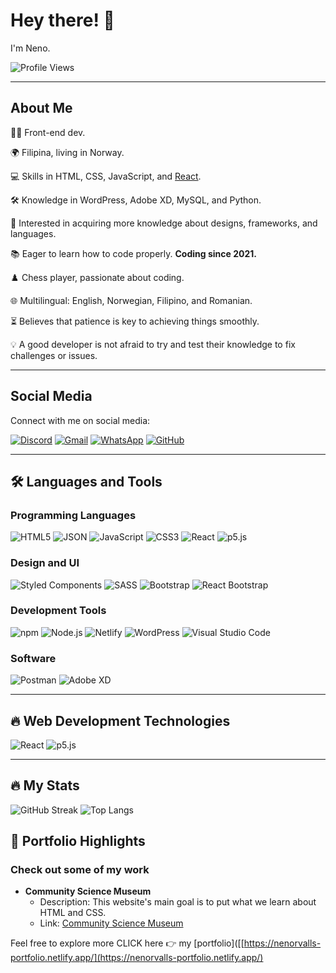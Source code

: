 # Hey there! 👋

I'm Neno.

![Profile Views](https://komarev.com/ghpvc/?username=Nenorvalls&style=flat-square&color=blue)

---

## About Me

👩‍💻 Front-end dev.

🌍 Filipina, living in Norway.

💻 Skills in HTML, CSS, JavaScript, and [React](https://reactjs.org/).

🛠️ Knowledge in WordPress, Adobe XD, MySQL, and Python.

🌟 Interested in acquiring more knowledge about designs, frameworks, and languages.

📚 Eager to learn how to code properly. **Coding since 2021.**

♟️ Chess player, passionate about coding.

🌐 Multilingual: English, Norwegian, Filipino, and Romanian.

⏳ Believes that patience is key to achieving things smoothly.

💡 A good developer is not afraid to try and test their knowledge to fix challenges or issues.

---

## Social Media

Connect with me on social media:

[![Discord](https://img.shields.io/badge/Discord-7289DA?style=for-the-badge&logo=discord&logoColor=white)](https://discord.gg/your_discord_invite/)
[![Gmail](https://img.shields.io/badge/Gmail-D14836?style=for-the-badge&logo=gmail&logoColor=white)](mailto:your.email@gmail.com)
[![WhatsApp](https://img.shields.io/badge/WhatsApp-25D366?style=for-the-badge&logo=whatsapp&logoColor=white)](https://wa.me/your_whatsapp_number)
[![GitHub](https://img.shields.io/badge/GitHub-100000?style=for-the-badge&logo=github&logoColor=white)](https://github.com/Nenorvalls)

---

## :hammer_and_wrench: Languages and Tools

### Programming Languages

![HTML5](https://img.shields.io/badge/HTML5-E34F26?style=for-the-badge&logo=html5&logoColor=white)
![JSON](https://img.shields.io/badge/json-5E5C5C?style=for-the-badge&logo=json&logoColor=white)
![JavaScript](https://img.shields.io/badge/JavaScript-323330?style=for-the-badge&logo=javascript&logoColor=F7DF1E)
![CSS3](https://img.shields.io/badge/CSS3-1572B6?style=for-the-badge&logo=css3&logoColor=white)
![React](https://img.shields.io/badge/React-61DAFB?style=for-the-badge&logo=react&logoColor=white)
![p5.js](https://img.shields.io/badge/p5.js-ED225D?style=for-the-badge&logo=p5.js&logoColor=white)

### Design and UI

![Styled Components](https://img.shields.io/badge/Styled_Components-DB7093?style=for-the-badge&logo=styled-components&logoColor=white)
![SASS](https://img.shields.io/badge/SASS-CC6699?style=for-the-badge&logo=sass&logoColor=white)
![Bootstrap](https://img.shields.io/badge/Bootstrap-v5.0.0-7952B3?style=for-the-badge&logo=bootstrap&logoColor=white)
![React Bootstrap](https://img.shields.io/badge/React_Bootstrap-563D7C?style=for-the-badge&logo=react-bootstrap&logoColor=white)

### Development Tools

![npm](https://img.shields.io/badge/npm-CB3837?style=for-the-badge&logo=npm&logoColor=white)
![Node.js](https://img.shields.io/badge/Node.js-339933?style=for-the-badge&logo=nodedotjs&logoColor=white)
![Netlify](https://img.shields.io/badge/Netlify-00C7B7?style=for-the-badge&logo=netlify&logoColor=white)
![WordPress](https://img.shields.io/badge/WordPress-21759B?style=for-the-badge&logo=wordpress&logoColor=white)
![Visual Studio Code](https://img.shields.io/badge/Visual_Studio_Code-0078D4?style=for-the-badge&logo=visual%20studio%20code&logoColor=white)

### Software

![Postman](https://img.shields.io/badge/Postman-FF6C37?style=for-the-badge&logo=Postman&logoColor=white)
![Adobe XD](https://img.shields.io/badge/Adobe%20XD-FF61F6?style=for-the-badge&logo=Adobe%20XD&logoColor=white)

---

## :fire: Web Development Technologies

![React](https://img.shields.io/badge/React-61DAFB?style=for-the-badge&logo=react&logoColor=white)
![p5.js](https://img.shields.io/badge/p5.js-ED225D?style=for-the-badge&logo=p5.js&logoColor=white)

---

## :fire: My Stats

![GitHub Streak](https://github-readme-streak-stats.herokuapp.com?user=Nenorvalls&theme=dark&background=000000)
![Top Langs](https://github-readme-stats.vercel.app/api/top-langs/?username=Nenorvalls&layout=compact&theme=vision-friendly-dark)

## :art: Portfolio Highlights

### Check out some of my work

- **Community Science Museum**
  - Description: This website's main goal is to put what we learn about HTML and CSS.
  - Link: [Community Science Museum](https://nenorvalls.github.io/Community-Science-Museum/)

Feel free to explore more CLICK here :point_right: my [portfolio]([[https://nenorvalls-portfolio.netlify.app/](https://nenorvalls-portfolio.netlify.app/)
